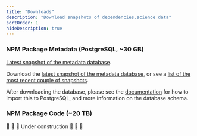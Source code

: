 ```yaml
---
title: "Downloads"
description: "Download snapshots of dependencies.science data"
sortOrder: 1
hideDescription: true
--- 
```


### NPM Package Metadata (PostgreSQL, ~30 GB)

[Latest snapshot of the metadata database](https://downloads.dependencies.science/metadata/). 

Download the [latest snapshot of the metadata database](https://downloads.dependencies.science/metadata/latest.tar), or see a [list of the most recent couple of snapshots](https://downloads.dependencies.science/metadata/).

After downloading the database, please see the [documentation](/docs) for how to import this to PostgreSQL, and more information on the database schema.

### NPM Package Code (~20 TB)

&#128679; &#128679; &#128679; Under construction &#128679; &#128679; &#128679; 